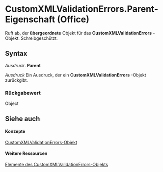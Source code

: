 
# CustomXMLValidationErrors.Parent-Eigenschaft (Office)

Ruft ab, der  **übergeordnete** Objekt für das **CustomXMLValidationErrors** -Objekt. Schreibgeschützt.


## Syntax

 _Ausdruck_. **Parent**

 _Ausdruck_ Ein Ausdruck, der ein **CustomXMLValidationErrors** -Objekt zurückgibt.


### Rückgabewert

Object


## Siehe auch


#### Konzepte


[CustomXMLValidationErrors-Objekt](17c7b3dc-f4ba-b247-498d-48be197bbc91.md)
#### Weitere Ressourcen


[Elemente des CustomXMLValidationErrors-Objekts](http://msdn.microsoft.com/library/f177d201-6ae4-fa4a-99d4-d9dd9bca3601%28Office.15%29.aspx)